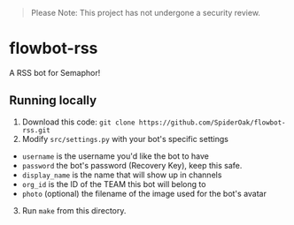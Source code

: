 > Please Note: This project has not undergone a security review.

# flowbot-rss
A RSS bot for Semaphor!

## Running locally
1. Download this code: `git clone https://github.com/SpiderOak/flowbot-rss.git`
2. Modify `src/settings.py` with your bot's specific settings
  - `username` is the username you'd like the bot to have
  - `password` the bot's password (Recovery Key), keep this safe.
  - `display_name` is the name that will show up in channels
  - `org_id` is the ID of the TEAM this bot will belong to
  - `photo` (optional) the filename of the image used for the bot's avatar
3. Run `make` from this directory.

